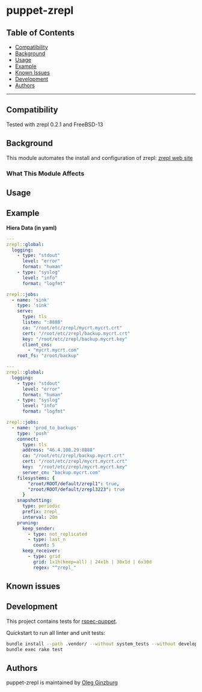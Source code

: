 # puppet-zrepl


## Table of Contents

* [Compatibility](#compatibility)
* [Background](#background)
* [Usage](#usage)
* [Example](#example)
* [Known Issues](#known-issues)
* [Development](#development)
* [Authors](#authors)

----

## Compatibility

Tested with zrepl 0.2.1 and FreeBSD-13

## Background

This module automates the install and configuration of zrepl: [zrepl web site](https://zrepl.github.io/)

### What This Module Affects

## Usage


## Example

**Hiera Data (in yaml)**
```yaml
---
zrepl::global:
  logging:
    - type: "stdout"
      level: "error"
      format: "human"
    - type: "syslog"
      level: "info"
      format: "logfmt"

zrepl::jobs:
  - name: 'sink'
    type: 'sink'
    serve:
      type: tls
      listen: ":8888"
      ca: "/root/etc/zrepl/mycrt.mycrt.crt"
      cert: "/root/etc/zrepl/backup.mycrt.crt"
      key: "/root/etc/zrepl/backup.mycrt.key"
      client_cns:
        - "mycrt.mycrt.com"
    root_fs: "zroot/backup"
```

```yaml
---
zrepl::global:
  logging:
    - type: "stdout"
      level: "error"
      format: "human"
    - type: "syslog"
      level: "info"
      format: "logfmt"

zrepl::jobs:
  - name: 'prod_to_backups'
    type: 'push'
    connect:
      type: tls
      address: "46.4.100.29:8888"
      ca: "/root/etc/zrepl/backup.mycrt.crt"
      cert: "/root/etc/zrepl/mycrt.mycrt.crt"
      key:  "/root/etc/zrepl/mycrt.mycrt.key"
      server_cn: "backup.mycrt.com"
    filesystems: {
        "zroot/ROOT/default/zrepl1": true,
        "zroot/ROOT/default/zrepl3223": true
      }
    snapshotting:
      type: periodic
      prefix: zrepl_
      interval: 20m
    pruning:
      keep_sender:
        - type: not_replicated
        - type: last_n
          count: 5
      keep_receiver:
        - type: grid
          grid: 1x1h(keep=all) | 24x1h | 30x1d | 6x30d
          regex: "^zrepl_"
```

## Known issues


## Development

This project contains tests for [rspec-puppet](http://rspec-puppet.com/).

Quickstart to run all linter and unit tests:

```bash
bundle install --path .vendor/ --without system_tests --without development --without release
bundle exec rake test
```

## Authors

puppet-zrepl is maintained by [Oleg Ginzburg](https://github.com/olevole)
